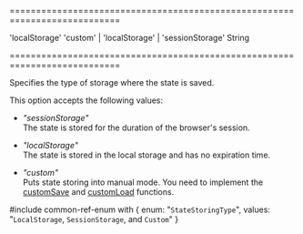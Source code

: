===========================================================================
<!--default-->'localStorage'<!--/default-->
<!--acceptValues-->'custom' | 'localStorage' | 'sessionStorage'<!--/acceptValues-->
<!--type-->String<!--/type-->
===========================================================================

<!--shortDescription-->
Specifies the type of storage where the state is saved.
<!--/shortDescription-->

<!--fullDescription-->
This option accepts the following values: 

- *"sessionStorage"*    
    The state is stored for the duration of the browser's session.

- *"localStorage"*  
    The state is stored in the local storage and has no expiration time.

- *"custom"*       
    Puts state storing into manual mode. You need to implement the [customSave]({basewidgetpath}/Configuration/stateStoring/#customSave) and [customLoad]({basewidgetpath}/Configuration/stateStoring/#customLoad) functions. 

#include common-ref-enum with {
    enum: "`StateStoringType`",
    values: "`LocalStorage`, `SessionStorage`, and `Custom`"
}
<!--/fullDescription-->